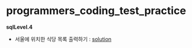 # programmers_coding_test_practice
**sqlLevel.4**
- 서울에 위치한 식당 목록 출력하기 : [solution](https://github.com/dlrms6172/programmers_coding_test_practice/blob/master/src/programmers/sql/sqlLevel4/print_a_list_of_restaurants_located_in_seoul.sql)